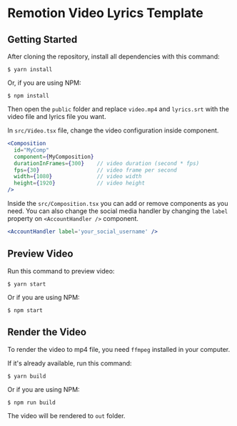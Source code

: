 # Remotion Video Lyrics Template

## Getting Started

After cloning the repository, install all dependencies with this command:

```
$ yarn install
```

Or, if you are using NPM:

```
$ npm install
```

Then open the `public` folder and replace `video.mp4` and `lyrics.srt` with the video file and lyrics file you want.

In `src/Video.tsx` file, change the video configuration inside <Composition /> component.

```jsx
<Composition
  id="MyComp"
  component={MyComposition}
  durationInFrames={300}    // video duration (second * fps)
  fps={30}                  // video frame per second
  width={1080}              // video width
  height={1920}             // video height
/>
```

Inside the `src/Composition.tsx` you can add or remove components as you need. You can also change the social media handler by changing the `label` property on `<AccountHandler />` component.

```jsx
<AccountHandler label='your_social_username' />
```

## Preview Video

Run this command to preview video:

```
$ yarn start
```

Or if you are using NPM:

```
$ npm start
```

## Render the Video

To render the video to mp4 file, you need ```ffmpeg``` installed in your computer.

If it's already available, run this command:

```
$ yarn build
```

Or if you are using NPM:

```
$ npm run build
```

The video will be rendered to `out` folder.